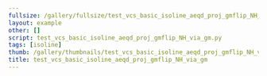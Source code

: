 ```yaml
---
fullsize: /gallery/fullsize/test_vcs_basic_isoline_aeqd_proj_gmflip_NH_via_gm.png
layout: example
other: []
script: test_vcs_basic_isoline_aeqd_proj_gmflip_NH_via_gm.py
tags: [isoline]
thumb: /gallery/thumbnails/test_vcs_basic_isoline_aeqd_proj_gmflip_NH_via_gm.png
title: test_vcs_basic_isoline_aeqd_proj_gmflip_NH_via_gm
---
```

